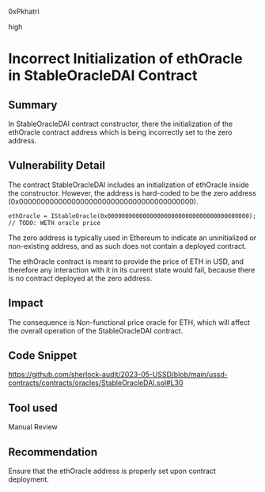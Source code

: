 0xPkhatri

high

# Incorrect Initialization of ethOracle in StableOracleDAI Contract

## Summary

In StableOracleDAI contract constructor, there the initialization of the ethOracle contract address which is being incorrectly set to the zero address.

## Vulnerability Detail

The contract StableOracleDAI includes an initialization of ethOracle inside the constructor. However, the address is hard-coded to be the zero address (0x0000000000000000000000000000000000000000).

```solidity
ethOracle = IStableOracle(0x0000000000000000000000000000000000000000); // TODO: WETH oracle price
```

The zero address is typically used in Ethereum to indicate an uninitialized or non-existing address, and as such does not contain a deployed contract.

The ethOracle contract is meant to provide the price of ETH in USD, and therefore any interaction with it in its current state would fail, because there is no contract deployed at the zero address.

## Impact

The consequence is Non-functional price oracle for ETH, which will affect the overall operation of the StableOracleDAI contract.

## Code Snippet

https://github.com/sherlock-audit/2023-05-USSD/blob/main/ussd-contracts/contracts/oracles/StableOracleDAI.sol#L30

## Tool used

Manual Review

## Recommendation

Ensure that the ethOracle address is properly set upon contract deployment.